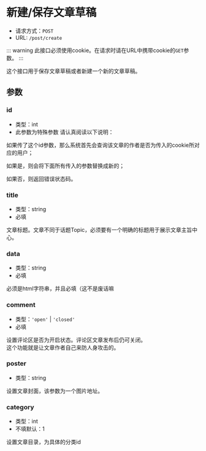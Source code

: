 # 新建/保存文章草稿

* 请求方式：`POST`
* URL: `/post/create`

::: warning
此接口必须使用cookie。在请求时请在URL中携带cookie的`GET`参数。
:::

这个接口用于保存文章草稿或者新建一个新的文章草稿。

## 参数

### id
* 类型：int
* 此参数为特殊参数 请认真阅读以下说明：

如果传了这个id参数，那么系统首先会查询该文章的作者是否为传入的cookie所对应的用户；

如果是，则会将下面所有传入的参数替换成新的；

如果否，则返回错误状态码。


### title
* 类型：string
* 必填

文章标题。文章不同于话题Topic，必须要有一个明确的标题用于展示文章主旨中心。

### data
* 类型：string
* 必填

必须是html字符串，并且必填（这不是废话嘛

### comment
* 类型：`'open'` | `'closed'`
* 必填

设置评论区是否为开启状态。评论区文章发布后仍可关闭。  
这个功能就是让文章作者自己来防人身攻击的。

### poster
* 类型：string

设置文章封面，该参数为一个图片地址。  

### category
* 类型：int
* 不填默认：1

设置文章目录，为具体的分类id
